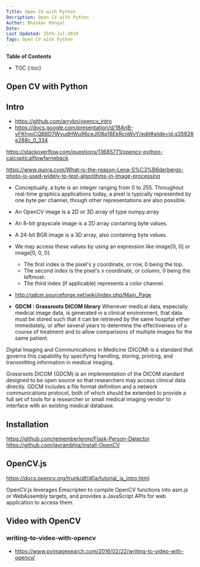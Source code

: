 ```yaml
---
Title: Open CV with Python
Decription: Open CV with Python
Author: Bhaskar Mangal
Date: 
Last Updated: 25th-Jul-2018
Tags: Open CV with Python
---
```


**Table of Contents**
* TOC
{:toc}


## Open CV with Python

## Intro
* https://github.com/arrybn/opencv_intro
* https://docs.google.com/presentation/d/1BAnB-vFKhyoCQB8D7WyudHWu96ceJl08p18EkRcnWvY/edit#slide=id.g35928e288c_0_334


https://stackoverflow.com/questions/13685771/opencv-python-calcopticalflowfarneback

https://www.quora.com/What-is-the-reason-Lena-S%C3%B6derbergs-photo-is-used-widely-to-test-algorithms-in-image-processing

* Conceptually, a byte is an integer ranging from 0 to 255. Throughout real-time graphics applications today, a pixel is typically represented by one byte per channel, though other representations are also possible.
* An OpenCV image is a 2D or 3D array of type numpy.array
* An 8-bit grayscale image is a 2D array containing byte values.
* A 24-bit BGR image is a 3D array, also containing byte values.

* We may access these values by using an expression like image[0, 0] or image[0, 0, 0].
  - The first index is the pixel's y coordinate, or row, 0 being the top.
  - The second index is the pixel's x coordinate, or column, 0 being the leftmost.
  - The third index (if applicable) represents a color channel.


* http://gdcm.sourceforge.net/wiki/index.php/Main_Page

* **GDCM : Grassroots DICOM library**
Whenever medical data, especially medical image data, is generated in a clinical environment, that data must be stored such that it can be retrieved by the same hospital either immediately, or after several years to determine the effectiveness of a course of treatment and to allow comparisons of multiple images for the same patient.

Digital Imaging and Communications in Medicine (DICOM) is a standard that governs this capability by specifying handling, storing, printing, and transmitting information in medical imaging.

Grassroots DICOM (GDCM) is an implementation of the DICOM standard designed to be open source so that researchers may access clinical data directly. GDCM includes a file format definition and a network communications protocol, both of which should be extended to provide a full set of tools for a researcher or small medical imaging vendor to interface with an existing medical database.

## Installation
https://github.com/rememberlenny/Flask-Person-Detector
https://github.com/jayrambhia/Install-OpenCV

## OpenCV.js
https://docs.opencv.org/trunk/df/d0a/tutorial_js_intro.html

OpenCV.js leverages Emscripten to compile OpenCV functions into asm.js or WebAssembly targets, and provides a JavaScript APIs for web application to access them.

## Video with OpenCV

### writing-to-video-with-opencv
* https://www.pyimagesearch.com/2016/02/22/writing-to-video-with-opencv/